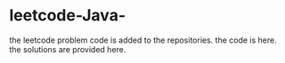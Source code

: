 # leetcode-Java-
the leetcode problem code is added to the repositories.
the code is here.
the solutions are provided here.





































